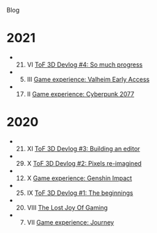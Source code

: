 Blog

# 2021

- 21. VI [ToF 3D Devlog #4: So much progress](/tof-devlog-4)
- 05. III [Game experience: Valheim Early Access](/valheim)
- 17. II [Game experience: Cyberpunk 2077](/cp2077)

# 2020

- 21. XI [ToF 3D Devlog #3: Building an editor](/tof-devlog-3)
- 29. X [ToF 3D Devlog #2: Pixels re-imagined](/tof-devlog-2)
- 12. X [Game experience: Genshin Impact](/genshin)
- 25. IX [ToF 3D Devlog #1: The beginnings](/tof-devlog-1)
- 20. VIII [The Lost Joy Of Gaming](/joy)
- 07. VII [Game experience: Journey](/journey)
